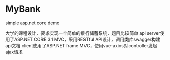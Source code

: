 # MyBank
simple asp.net core demo

大学的课程设计，要求实现一个简单的银行储蓄系统，题目比较简单
api server使用了ASP.NET CORE 3.1 MVC，采用RESTful API设计，调用类库swagger构建api文档
client使用了ASP.NET frame MVC，使用vue-axios对controller发起ajax请求
